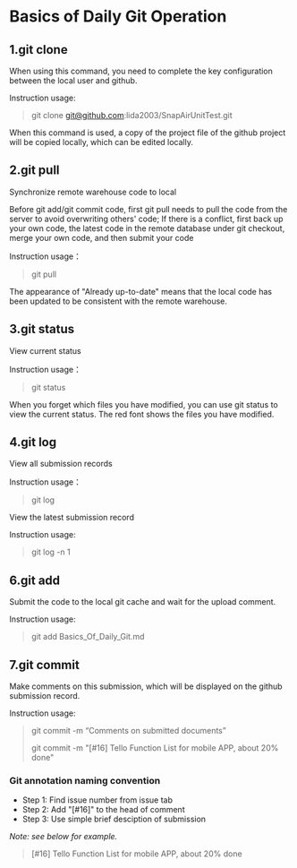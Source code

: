 
# Basics of Daily Git Operation

## 1.git clone

When using this command, you need to complete the key configuration between the local user and github.

Instruction usage:

>git clone git@github.com:lida2003/SnapAirUnitTest.git

When this command is used, a copy of the project file of the github project will be copied locally, which can be edited locally.

## 2.git pull

Synchronize remote warehouse code to local

Before git add/git commit code, first git pull needs to pull the code from the server to avoid overwriting others' code; If there is a conflict, first back up your own code, the latest code in the remote database under git checkout, merge your own code, and then submit your code

Instruction usage：

>git pull

The appearance of "Already up-to-date" means that the local code has been updated to be consistent with the remote warehouse.


## 3.git status

View current status

Instruction usage：

>git status

When you forget which files you have modified, you can use git status to view the current status. The red font shows the files you have modified.

## 4.git log

View all submission records

Instruction usage：

>git log

View the latest submission record

Instruction usage:

>git log -n 1

## 6.git add

Submit the code to the local git cache and wait for the upload comment.

Instruction usage:

>git add Basics_Of_Daily_Git.md


## 7.git commit

Make comments on this submission, which will be displayed on the github submission record.

Instruction usage:

>git commit -m “Comments on submitted documents” 
>
>git commit -m "[#16] Tello Function List for mobile APP, about 20% done"

### Git annotation naming convention

- Step 1: Find issue number from issue tab
- Step 2: Add "[#16]" to the head of comment
- Step 3: Use simple brief desciption of submission

*Note: see below for example.*

>[#16] Tello Function List for mobile APP, about 20% done


